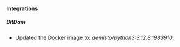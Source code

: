 
#### Integrations

##### BitDam

- Updated the Docker image to: *demisto/python3:3.12.8.1983910*.

